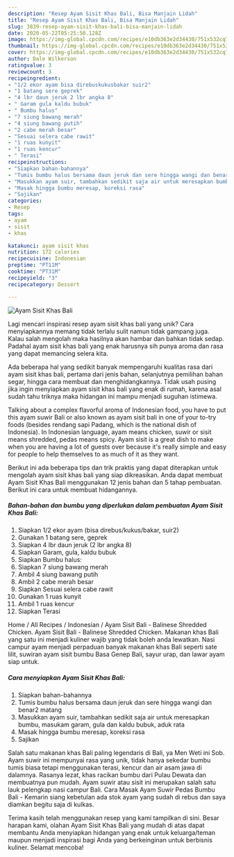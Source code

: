 ```yaml
---
description: "Resep Ayam Sisit Khas Bali, Bisa Manjain Lidah"
title: "Resep Ayam Sisit Khas Bali, Bisa Manjain Lidah"
slug: 3839-resep-ayam-sisit-khas-bali-bisa-manjain-lidah
date: 2020-05-22T05:25:50.128Z
image: https://img-global.cpcdn.com/recipes/e10db363e2d34430/751x532cq70/ayam-sisit-khas-bali-foto-resep-utama.jpg
thumbnail: https://img-global.cpcdn.com/recipes/e10db363e2d34430/751x532cq70/ayam-sisit-khas-bali-foto-resep-utama.jpg
cover: https://img-global.cpcdn.com/recipes/e10db363e2d34430/751x532cq70/ayam-sisit-khas-bali-foto-resep-utama.jpg
author: Dale Wilkerson
ratingvalue: 3
reviewcount: 3
recipeingredient:
- "1/2 ekor ayam bisa direbuskukusbakar suir2"
- "1 batang sere geprek"
- "4 lbr daun jeruk 2 lbr angka 8"
- " Garam gula kaldu bubuk"
- " Bumbu halus"
- "7 siung bawang merah"
- "4 siung bawang putih"
- "2 cabe merah besar"
- "Sesuai selera cabe rawit"
- "1 ruas kunyit"
- "1 ruas kencur"
- " Terasi"
recipeinstructions:
- "Siapkan bahan-bahannya"
- "Tumis bumbu halus bersama daun jeruk dan sere hingga wangi dan benar2 matang"
- "Masukkan ayam suir, tambahkan sedikit saja air untuk meresapkan bumbu, masukam garam, gula dan kaldu bubuk, aduk rata"
- "Masak hingga bumbu meresap, koreksi rasa"
- "Sajikan"
categories:
- Resep
tags:
- ayam
- sisit
- khas

katakunci: ayam sisit khas 
nutrition: 172 calories
recipecuisine: Indonesian
preptime: "PT11M"
cooktime: "PT31M"
recipeyield: "3"
recipecategory: Dessert

---
```



![Ayam Sisit Khas Bali](https://img-global.cpcdn.com/recipes/e10db363e2d34430/751x532cq70/ayam-sisit-khas-bali-foto-resep-utama.jpg)

Lagi mencari inspirasi resep ayam sisit khas bali yang unik? Cara menyiapkannya memang tidak terlalu sulit namun tidak gampang juga. Kalau salah mengolah maka hasilnya akan hambar dan bahkan tidak sedap. Padahal ayam sisit khas bali yang enak harusnya sih punya aroma dan rasa yang dapat memancing selera kita.

Ada beberapa hal yang sedikit banyak mempengaruhi kualitas rasa dari ayam sisit khas bali, pertama dari jenis bahan, selanjutnya pemilihan bahan segar, hingga cara membuat dan menghidangkannya. Tidak usah pusing jika ingin menyiapkan ayam sisit khas bali yang enak di rumah, karena asal sudah tahu triknya maka hidangan ini mampu menjadi suguhan istimewa.

Talking about a complex flavorful aroma of Indonesian food, you have to put this ayam suwir Bali or also known as ayam sisit bali in one of your to-try foods (besides rendang sapi Padang, which is the national dish of Indonesia). In Indonesian language, ayam means chicken, suwir or sisit means shredded, pedas means spicy. Ayam sisit is a great dish to make when you are having a lot of guests over because it&#39;s really simple and easy for people to help themselves to as much of it as they want.


Berikut ini ada beberapa tips dan trik praktis yang dapat diterapkan untuk mengolah ayam sisit khas bali yang siap dikreasikan. Anda dapat membuat Ayam Sisit Khas Bali menggunakan 12 jenis bahan dan 5 tahap pembuatan. Berikut ini cara untuk membuat hidangannya.

<!--inarticleads1-->

##### Bahan-bahan dan bumbu yang diperlukan dalam pembuatan Ayam Sisit Khas Bali:

1. Siapkan 1/2 ekor ayam (bisa direbus/kukus/bakar, suir2)
1. Gunakan 1 batang sere, geprek
1. Siapkan 4 lbr daun jeruk (2 lbr angka 8)
1. Siapkan  Garam, gula, kaldu bubuk
1. Siapkan  Bumbu halus:
1. Siapkan 7 siung bawang merah
1. Ambil 4 siung bawang putih
1. Ambil 2 cabe merah besar
1. Siapkan Sesuai selera cabe rawit
1. Gunakan 1 ruas kunyit
1. Ambil 1 ruas kencur
1. Siapkan  Terasi


Home / All Recipes / Indonesian / Ayam Sisit Bali - Balinese Shredded Chicken. Ayam Sisit Bali - Balinese Shredded Chicken. Makanan khas Bali yang satu ini menjadi kuliner wajib yang tidak boleh anda lewatkan. Nasi campur ayam menjadi perpaduan banyak makanan khas Bali seperti sate lilit, suwiran ayam sisit bumbu Basa Genep Bali, sayur urap, dan lawar ayam siap untuk. 

<!--inarticleads2-->

##### Cara menyiapkan Ayam Sisit Khas Bali:

1. Siapkan bahan-bahannya
1. Tumis bumbu halus bersama daun jeruk dan sere hingga wangi dan benar2 matang
1. Masukkan ayam suir, tambahkan sedikit saja air untuk meresapkan bumbu, masukam garam, gula dan kaldu bubuk, aduk rata
1. Masak hingga bumbu meresap, koreksi rasa
1. Sajikan


Salah satu makanan khas Bali paling legendaris di Bali, ya Men Weti ini Sob. Ayam suwir ini mempunyai rasa yang unik, tidak hanya sekedar bumbu tumis biasa tetapi menggunakan terasi, kencur dan air asam jawa di dalamnya. Rasanya lezat, khas racikan bumbu dari Pulau Dewata dan membuatnya pun mudah. Ayam suwir atau sisit ini merupakan salah satu lauk pelengkap nasi campur Bali. Cara Masak Ayam Suwir Pedas Bumbu Bali - Kemarin siang kebetulan ada stok ayam yang sudah di rebus dan saya diamkan begitu saja di kulkas. 

Terima kasih telah menggunakan resep yang kami tampilkan di sini. Besar harapan kami, olahan Ayam Sisit Khas Bali yang mudah di atas dapat membantu Anda menyiapkan hidangan yang enak untuk keluarga/teman maupun menjadi inspirasi bagi Anda yang berkeinginan untuk berbisnis kuliner. Selamat mencoba!
